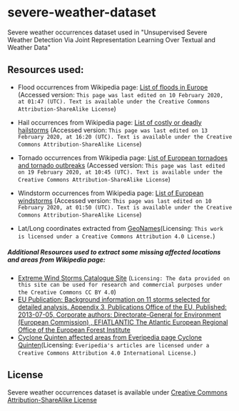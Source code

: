 # severe-weather-dataset
Severe weather occurrences dataset used in "Unsupervised Severe Weather Detection Via Joint Representation Learning Over Textual and Weather Data"

## Resources used:

- Flood occurrences from Wikipedia page: [List of floods in Europe](https://en.wikipedia.org/wiki/List_of_floods_in_Europe) (Accessed version: `This page was last edited on 10 February 2020, at 01:47 (UTC).
Text is available under the Creative Commons Attribution-ShareAlike License`)

- Hail occurrences from Wikipedia page: [List of costly or deadly hailstorms](https://en.wikipedia.org/wiki/List_of_costly_or_deadly_hailstorms) (Accessed version: `This page was last edited on 13 February 2020, at 16:20 (UTC).
Text is available under the Creative Commons Attribution-ShareAlike License`)

- Tornado occurrences from Wikipedia page: [List of European tornadoes and tornado outbreaks](https://en.wikipedia.org/wiki/Lists_of_tornadoes_and_tornado_outbreaks) (Accessed version: `This page was last edited on 19 February 2020, at 10:45 (UTC).
Text is available under the Creative Commons Attribution-ShareAlike License`)

- Windstorm occurrences from Wikipedia page: [List of European windstorms](https://en.wikipedia.org/wiki/List_of_European_windstorms) (Accessed version: `This page was last edited on 10 February 2020, at 01:50 (UTC).
Text is available under the Creative Commons Attribution-ShareAlike License`)

- Lat/Long coordinates extracted from [GeoNames](https://www.geonames.org/)(Licensing: `This work is licensed under a
Creative Commons Attribution 4.0 License.`)

##### Additional Resources used to extract some missing affected locations and areas from Wikipedia page:
- [Extreme Wind Storms Catalogue Site](http://www.europeanwindstorms.org/) (`Licensing: The data provided on this site can be used for research and commercial purposes under the Creative Commons CC BY 4.0`)
- [EU Publication: Background information on 11 storms selected for detailed analysis. Appendix 3, Publications Office of the EU, Published: 2013-07-05, Corporate authors: Directorate-General for Environment (European Commission) , EFIATLANTIC The Atlantic European Regional Office of the European Forest Institute](https://op.europa.eu/en/publication-detail/-/publication/d12a54f1-fea5-4458-944b-b32791b144d0)
- [Cyclone Quinten affected areas from Everipedia page Cyclone Quinten](https://everipedia.org/wiki/lang_en/Cyclone_Quinten)(Licensing: `Everipedia's articles are licensed under a Creative Commons Attribution 4.0 International License.`)

## License
Severe weather occurrences dataset is available under [Creative Commons Attribution-ShareAlike License](https://creativecommons.org/licenses/by-sa/3.0/)
